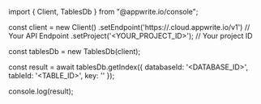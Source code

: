 import { Client, TablesDb } from "@appwrite.io/console";

const client = new Client()
    .setEndpoint('https://<REGION>.cloud.appwrite.io/v1') // Your API Endpoint
    .setProject('<YOUR_PROJECT_ID>'); // Your project ID

const tablesDb = new TablesDb(client);

const result = await tablesDb.getIndex({
    databaseId: '<DATABASE_ID>',
    tableId: '<TABLE_ID>',
    key: ''
});

console.log(result);
